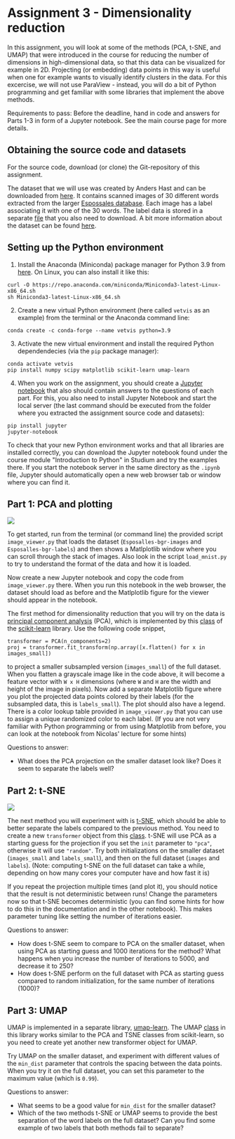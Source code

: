 # Assignment 3 - Dimensionality reduction

In this assignment, you will look at some of the methods (PCA, t-SNE, and UMAP) that were introduced in the course for reducing the number of dimensions in high-dimensional data, so that this data can be visualized for example in 2D. Projecting (or embedding) data points in this way is useful when one for example wants to visually identify clusters in the data. For this excercise, we will not use ParaView - instead, you will do a bit of Python programming and get familiar with some libraries that implement the above methods.

Requirements to pass: Before the deadline, hand in code and answers for Parts 1-3 in form of a Jupyter notebook. See the main course page for more details.

## Obtaining the source code and datasets

For the source code, download (or clone) the Git-repository of this assignment.

The dataset that we will use was created by Anders Hast and can be downloaded from [here](https://www.cb.uu.se/~aht/dataset/Esposalles-bgr-images). It contains scanned images of 30 different words extracted from the larger [Espossales database](http://dag.cvc.uab.es/the-esposalles-database/). Each image has a label associating it with one of the 30 words. The label data is stored in a separate [file](https://www.cb.uu.se/~aht/dataset/Esposalles-bgr-labels) that you also need to download. A bit more information about the dataset can be found [here](https://andershast.com/datasets/).

## Setting up the Python environment

  1. Install the Anaconda (Miniconda) package manager for Python 3.9 from [here](https://docs.conda.io/en/latest/miniconda.html). On Linux, you can also install it like this:

    curl -O https://repo.anaconda.com/miniconda/Miniconda3-latest-Linux-x86_64.sh  
    sh Miniconda3-latest-Linux-x86_64.sh

  2. Create a new virtual Python environment (here called `vetvis` as an example) from the terminal or the Anaconda command line:

    conda create -c conda-forge --name vetvis python=3.9

  3. Activate the new virtual environment and install the required Python dependendecies (via the `pip` package manager):

    conda activate vetvis
    pip install numpy scipy matplotlib scikit-learn umap-learn
  
  4. When you work on the assignment, you should create a [Jupyter notebook](https://jupyter.org/) that also should contain answers to the questions of each part. For this, you also need to install Jupyter Notebook and start the local server (the last command should be executed from the folder where you extracted the assignment source code and datasets):

    pip install jupyter
    jupyter-notebook
  
  To check that your new Python environment works and that all libraries are installed correctly, you can download the Jupyter notebook found under the course module "Introduction to Python" in Studium and try the examples there. If you start the notebook server in the same directory as the `.ipynb` file, Jupyter should automatically open a new web browser tab or window where you can find it.

## Part 1: PCA and plotting

![](images/image_viewer.png)

To get started, run from the terminal (or command line) the provided script `image_viewer.py` that loads the dataset (`Esposalles-bgr-images` and `Esposalles-bgr-labels`) and then shows a Matlplotlib window where you can scroll through the stack of images. Also look in the script `load_mnist.py` to try to understand the format of the data and how it is loaded.

Now create a new Jupyter notebook and copy the code from `image_viewer.py` there. When you run this notebook in the web browser, the dataset should load as before and the Matlplotlib figure for the viewer should appear in the notebook.

The first method for dimensionality reduction that you will try on the data is [principal component analysis](https://en.wikipedia.org/wiki/Principal_component_analysis) (PCA), which is implemented by this [class](https://scikit-learn.org/stable/modules/generated/sklearn.decomposition.PCA.html) of the [scikit-learn](https://scikit-learn.org) library. Use the following code snippet,

    transformer = PCA(n_components=2)
    proj = transformer.fit_transform(np.array([x.flatten() for x in images_small])

to project a smaller subsampled version (`images_small`) of the full dataset. When you flatten a grayscale image like in the code above, it will become a feature vector with `W x H` dimensions (where `W` and `H` are the width and height of the image in pixels). Now add a separate Matplotlib figure where you plot the projected data points colored by their labels (for the subsampled data, this is `labels_small`). The plot should also have a legend. There is a color lookup table provided in `image_viewer.py` that you can use to assign a unique randomized color to each label. (If you are not very familiar with Python programming or from using Matplotlib from before, you can look at the notebook from Nicolas' lecture for some hints)

Questions to answer:
- What does the PCA projection on the smaller dataset look like? Does it seem to separate the labels well?

## Part 2: t-SNE

![](images/tsne_example.png)

The next method you will experiment with is [t-SNE](https://en.wikipedia.org/wiki/T-distributed_stochastic_neighbor_embedding), which should be able to better separate the labels compared to the previous method. You need to create a new `transformer` object from this [class](https://scikit-learn.org/stable/modules/generated/sklearn.manifold.TSNE.html). t-SNE will use PCA as a starting guess for the projection if you set the `init` parameter to `"pca"`, otherwise it will use `"random"`. Try both initializations on the smaller dataset (`images_small` and `labels_small`), and then on the full dataset (`images` and `labels`). (Note: computing t-SNE on the full dataset can take a while, depending on how many cores your computer have and how fast it is)

If you repeat the projection multiple times (and plot it), you should notice that the result is not deterministic between runs! Change the parameters now so that t-SNE becomes deterministic (you can find some hints for how to do this in the documentation and in the other notebook). This makes parameter tuning like setting the number of iterations easier.

Questions to answer:
- How does t-SNE seem to compare to PCA on the smaller dataset, when using PCA as starting guess and 1000 iterations for the method? What happens when you increase the number of iterations to 5000, and decrease it to 250?
- How does t-SNE perform on the full dataset with PCA as starting guess compared to random initialization, for the same number of iterations (1000)?

## Part 3: UMAP

UMAP is implemented in a separate library, [umap-learn](https://umap-learn.readthedocs.io/en/latest/). The UMAP [class](https://umap-learn.readthedocs.io/en/latest/api.html#umap.umap_.UMAP) in this library works similar to the PCA and TSNE classes from scikit-learn, so you need to create yet another new transformer object for UMAP.

Try UMAP on the smaller dataset, and experiment with different values of the `min_dist` parameter that controls the spacing between the data points. When you try it on the full dataset, you can set this parameter to the maximum value (which is `0.99`).

Questions to answer:
- What seems to be a good value for `min_dist` for the smaller dataset?
- Which of the two methods t-SNE or UMAP seems to provide the best separation of the word labels on the full dataset? Can you find some example of two labels that both methods fail to separate? 
